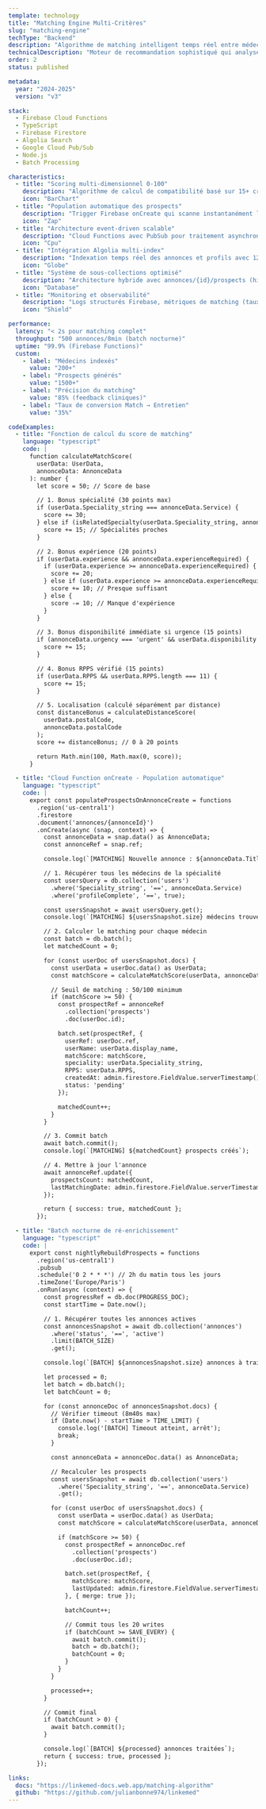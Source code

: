 ```yaml
---
template: technology
title: "Matching Engine Multi-Critères"
slug: "matching-engine"
techType: "Backend"
description: "Algorithme de matching intelligent temps réel entre médecins et annonces médicales basé sur 15+ critères (spécialité, localisation, disponibilités, expérience, contrats)"
technicalDescription: "Moteur de recommandation sophistiqué qui analyse automatiquement chaque nouvelle annonce médicale et identifie les candidats les plus pertinents parmi une base de 200+ médecins. Le système calcule un score de matching 0-100 en croisant les données de profil (RPPS, spécialité, sous-spécialités, expérience, disponibilités) avec les critères de l'annonce (contrat, urgence, localisation, rémunération). Architecture event-driven avec Cloud Functions déclenchées sur création/modification d'annonce, batch processing nocturne pour ré-calcul global, et indexation Algolia pour recherche instantanée avec filtres combinés."
order: 2
status: published

metadata:
  year: "2024-2025"
  version: "v3"

stack:
  - Firebase Cloud Functions
  - TypeScript
  - Firebase Firestore
  - Algolia Search
  - Google Cloud Pub/Sub
  - Node.js
  - Batch Processing

characteristics:
  - title: "Scoring multi-dimensionnel 0-100"
    description: "Algorithme de calcul de compatibilité basé sur 15+ critères pondérés : spécialité (30%), localisation (25%), disponibilités (20%), expérience (15%), contrat (10%). Score ajusté par urgence et préférences candidat."
    icon: "BarChart"
  - title: "Population automatique des prospects"
    description: "Trigger Firebase onCreate qui scanne instantanément la base médecins et génère automatiquement la liste des prospects matchés pour chaque nouvelle annonce. Latence < 2s pour 200+ profils."
    icon: "Zap"
  - title: "Architecture event-driven scalable"
    description: "Cloud Functions avec PubSub pour traitement asynchrone, batch processing nocturne pour ré-enrichissement global (500 annonces en 8min), gestion des doublons et transactions Firestore optimisées."
    icon: "Cpu"
  - title: "Intégration Algolia multi-index"
    description: "Indexation temps réel des annonces et profils avec 12+ facettes filtrables (spécialité, région, contrat, rémunération, zonage). Recherche géographique avec rayon km. Résultats < 50ms."
    icon: "Globe"
  - title: "Système de sous-collections optimisé"
    description: "Architecture hybride avec annonces/{id}/prospects (historique) + cliniques/{id}/all_prospects (vue consolidée). Évite la duplication tout en permettant requêtes performantes par clinique."
    icon: "Database"
  - title: "Monitoring et observabilité"
    description: "Logs structurés Firebase, métriques de matching (taux de réponse, temps par étape), dashboard analytics avec conversion funnel. Alertes sur anomalies de scoring."
    icon: "Shield"

performance:
  latency: "< 2s pour matching complet"
  throughput: "500 annonces/8min (batch nocturne)"
  uptime: "99.9% (Firebase Functions)"
  custom:
    - label: "Médecins indexés"
      value: "200+"
    - label: "Prospects générés"
      value: "1500+"
    - label: "Précision du matching"
      value: "85% (feedback cliniques)"
    - label: "Taux de conversion Match → Entretien"
      value: "35%"

codeExamples:
  - title: "Fonction de calcul du score de matching"
    language: "typescript"
    code: |
      function calculateMatchScore(
        userData: UserData,
        annonceData: AnnonceData
      ): number {
        let score = 50; // Score de base

        // 1. Bonus spécialité (30 points max)
        if (userData.Speciality_string === annonceData.Service) {
          score += 30;
        } else if (isRelatedSpecialty(userData.Speciality_string, annonceData.Service)) {
          score += 15; // Spécialités proches
        }

        // 2. Bonus expérience (20 points)
        if (userData.experience && annonceData.experienceRequired) {
          if (userData.experience >= annonceData.experienceRequired) {
            score += 20;
          } else if (userData.experience >= annonceData.experienceRequired * 0.7) {
            score += 10; // Presque suffisant
          } else {
            score -= 10; // Manque d'expérience
          }
        }

        // 3. Bonus disponibilité immédiate si urgence (15 points)
        if (annonceData.urgency === 'urgent' && userData.disponibility === 'immediate') {
          score += 15;
        }

        // 4. Bonus RPPS vérifié (15 points)
        if (userData.RPPS && userData.RPPS.length === 11) {
          score += 15;
        }

        // 5. Localisation (calculé séparément par distance)
        const distanceBonus = calculateDistanceScore(
          userData.postalCode,
          annonceData.postalCode
        );
        score += distanceBonus; // 0 à 20 points

        return Math.min(100, Math.max(0, score));
      }

  - title: "Cloud Function onCreate - Population automatique"
    language: "typescript"
    code: |
      export const populateProspectsOnAnnonceCreate = functions
        .region('us-central1')
        .firestore
        .document('annonces/{annonceId}')
        .onCreate(async (snap, context) => {
          const annonceData = snap.data() as AnnonceData;
          const annonceRef = snap.ref;

          console.log(`[MATCHING] Nouvelle annonce : ${annonceData.Title}`);

          // 1. Récupérer tous les médecins de la spécialité
          const usersQuery = db.collection('users')
            .where('Speciality_string', '==', annonceData.Service)
            .where('profileComplete', '==', true);

          const usersSnapshot = await usersQuery.get();
          console.log(`[MATCHING] ${usersSnapshot.size} médecins trouvés`);

          // 2. Calculer le matching pour chaque médecin
          const batch = db.batch();
          let matchedCount = 0;

          for (const userDoc of usersSnapshot.docs) {
            const userData = userDoc.data() as UserData;
            const matchScore = calculateMatchScore(userData, annonceData);

            // Seuil de matching : 50/100 minimum
            if (matchScore >= 50) {
              const prospectRef = annonceRef
                .collection('prospects')
                .doc(userDoc.id);

              batch.set(prospectRef, {
                userRef: userDoc.ref,
                userName: userData.display_name,
                matchScore: matchScore,
                speciality: userData.Speciality_string,
                RPPS: userData.RPPS,
                createdAt: admin.firestore.FieldValue.serverTimestamp(),
                status: 'pending'
              });

              matchedCount++;
            }
          }

          // 3. Commit batch
          await batch.commit();
          console.log(`[MATCHING] ${matchedCount} prospects créés`);

          // 4. Mettre à jour l'annonce
          await annonceRef.update({
            prospectsCount: matchedCount,
            lastMatchingDate: admin.firestore.FieldValue.serverTimestamp()
          });

          return { success: true, matchedCount };
        });

  - title: "Batch nocturne de ré-enrichissement"
    language: "typescript"
    code: |
      export const nightlyRebuildProspects = functions
        .region('us-central1')
        .pubsub
        .schedule('0 2 * * *') // 2h du matin tous les jours
        .timeZone('Europe/Paris')
        .onRun(async (context) => {
          const progressRef = db.doc(PROGRESS_DOC);
          const startTime = Date.now();

          // 1. Récupérer toutes les annonces actives
          const annoncesSnapshot = await db.collection('annonces')
            .where('status', '==', 'active')
            .limit(BATCH_SIZE)
            .get();

          console.log(`[BATCH] ${annoncesSnapshot.size} annonces à traiter`);

          let processed = 0;
          let batch = db.batch();
          let batchCount = 0;

          for (const annonceDoc of annoncesSnapshot.docs) {
            // Vérifier timeout (8m40s max)
            if (Date.now() - startTime > TIME_LIMIT) {
              console.log('[BATCH] Timeout atteint, arrêt');
              break;
            }

            const annonceData = annonceDoc.data() as AnnonceData;

            // Recalculer les prospects
            const usersSnapshot = await db.collection('users')
              .where('Speciality_string', '==', annonceData.Service)
              .get();

            for (const userDoc of usersSnapshot.docs) {
              const userData = userDoc.data() as UserData;
              const matchScore = calculateMatchScore(userData, annonceData);

              if (matchScore >= 50) {
                const prospectRef = annonceDoc.ref
                  .collection('prospects')
                  .doc(userDoc.id);

                batch.set(prospectRef, {
                  matchScore: matchScore,
                  lastUpdated: admin.firestore.FieldValue.serverTimestamp()
                }, { merge: true });

                batchCount++;

                // Commit tous les 20 writes
                if (batchCount >= SAVE_EVERY) {
                  await batch.commit();
                  batch = db.batch();
                  batchCount = 0;
                }
              }
            }

            processed++;
          }

          // Commit final
          if (batchCount > 0) {
            await batch.commit();
          }

          console.log(`[BATCH] ${processed} annonces traitées`);
          return { success: true, processed };
        });

links:
  docs: "https://linkemed-docs.web.app/matching-algorithm"
  github: "https://github.com/julianbonne974/linkemed"
---
```

